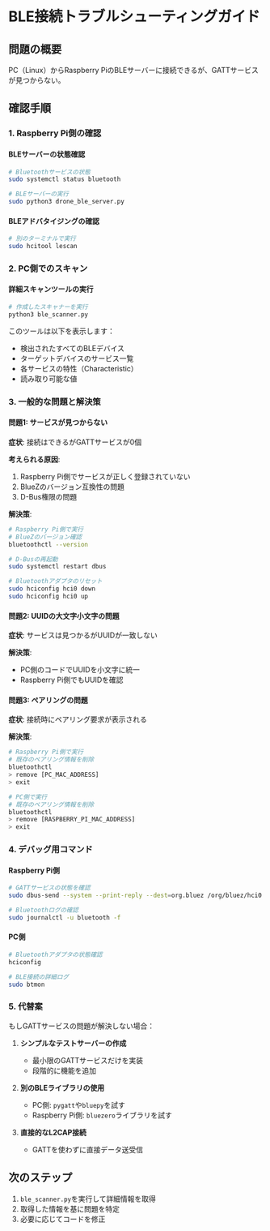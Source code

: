 # BLE接続トラブルシューティングガイド

## 問題の概要
PC（Linux）からRaspberry PiのBLEサーバーに接続できるが、GATTサービスが見つからない。

## 確認手順

### 1. Raspberry Pi側の確認

#### BLEサーバーの状態確認
```bash
# Bluetoothサービスの状態
sudo systemctl status bluetooth

# BLEサーバーの実行
sudo python3 drone_ble_server.py
```

#### BLEアドバタイジングの確認
```bash
# 別のターミナルで実行
sudo hcitool lescan
```

### 2. PC側でのスキャン

#### 詳細スキャンツールの実行
```bash
# 作成したスキャナーを実行
python3 ble_scanner.py
```

このツールは以下を表示します：
- 検出されたすべてのBLEデバイス
- ターゲットデバイスのサービス一覧
- 各サービスの特性（Characteristic）
- 読み取り可能な値

### 3. 一般的な問題と解決策

#### 問題1: サービスが見つからない
**症状**: 接続はできるがGATTサービスが0個

**考えられる原因**:
1. Raspberry Pi側でサービスが正しく登録されていない
2. BlueZのバージョン互換性の問題
3. D-Bus権限の問題

**解決策**:
```bash
# Raspberry Pi側で実行
# BlueZのバージョン確認
bluetoothctl --version

# D-Busの再起動
sudo systemctl restart dbus

# Bluetoothアダプタのリセット
sudo hciconfig hci0 down
sudo hciconfig hci0 up
```

#### 問題2: UUIDの大文字小文字の問題
**症状**: サービスは見つかるがUUIDが一致しない

**解決策**:
- PC側のコードでUUIDを小文字に統一
- Raspberry Pi側でもUUIDを確認

#### 問題3: ペアリングの問題
**症状**: 接続時にペアリング要求が表示される

**解決策**:
```bash
# Raspberry Pi側で実行
# 既存のペアリング情報を削除
bluetoothctl
> remove [PC_MAC_ADDRESS]
> exit

# PC側で実行
# 既存のペアリング情報を削除
bluetoothctl
> remove [RASPBERRY_PI_MAC_ADDRESS]
> exit
```

### 4. デバッグ用コマンド

#### Raspberry Pi側
```bash
# GATTサービスの状態を確認
sudo dbus-send --system --print-reply --dest=org.bluez /org/bluez/hci0 org.freedesktop.DBus.ObjectManager.GetManagedObjects

# Bluetoothログの確認
sudo journalctl -u bluetooth -f
```

#### PC側
```bash
# Bluetoothアダプタの状態確認
hciconfig

# BLE接続の詳細ログ
sudo btmon
```

### 5. 代替案

もしGATTサービスの問題が解決しない場合：

1. **シンプルなテストサーバーの作成**
   - 最小限のGATTサービスだけを実装
   - 段階的に機能を追加

2. **別のBLEライブラリの使用**
   - PC側: `pygatt`や`bluepy`を試す
   - Raspberry Pi側: `bluezero`ライブラリを試す

3. **直接的なL2CAP接続**
   - GATTを使わずに直接データ送受信

## 次のステップ

1. `ble_scanner.py`を実行して詳細情報を取得
2. 取得した情報を基に問題を特定
3. 必要に応じてコードを修正